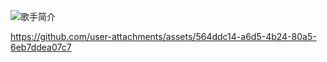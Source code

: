 
![歌手简介](https://github.com/user-attachments/assets/00aa3ccb-d6a9-4ea2-9e3d-253aa93d96d5)

https://github.com/user-attachments/assets/564ddc14-a6d5-4b24-80a5-6eb7ddea07c7

